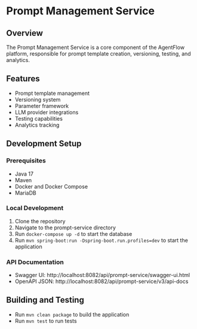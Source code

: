 # Prompt Management Service

## Overview
The Prompt Management Service is a core component of the AgentFlow platform, responsible for prompt template creation, versioning, testing, and analytics.

## Features
- Prompt template management
- Versioning system
- Parameter framework
- LLM provider integrations
- Testing capabilities
- Analytics tracking

## Development Setup

### Prerequisites
- Java 17
- Maven
- Docker and Docker Compose
- MariaDB

### Local Development
1. Clone the repository
2. Navigate to the prompt-service directory
3. Run `docker-compose up -d` to start the database
4. Run `mvn spring-boot:run -Dspring-boot.run.profiles=dev` to start the application

### API Documentation
- Swagger UI: http://localhost:8082/api/prompt-service/swagger-ui.html
- OpenAPI JSON: http://localhost:8082/api/prompt-service/v3/api-docs

## Building and Testing
- Run `mvn clean package` to build the application
- Run `mvn test` to run tests